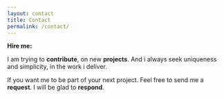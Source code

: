 ```yaml
---
layout: contact
title: Contact
permalink: /contact/
---
```

**Hire me:**

I am trying to **contribute**, on new **projects**.
And i always seek uniqueness and simplicity, in the work i deliver.

If you want me to be part of your next project. Feel free to send me a **request**. I will be glad to **respond**.
